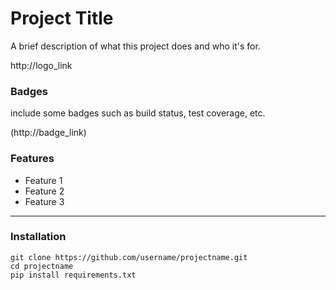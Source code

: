 # Project Title

A brief description of what this project does and who it's for.

http://logo_link

### Badges

include some badges such as build status, test coverage, etc.

(http://badge_link)

### Features
- Feature 1
- Feature 2
- Feature 3
---
### Installation

    git clone https://github.com/username/projectname.git
    cd projectname
    pip install requirements.txt
